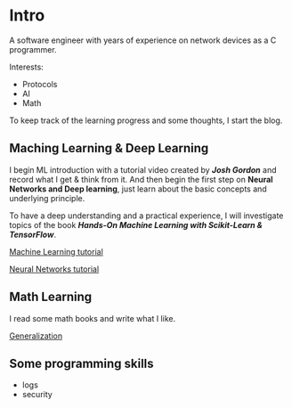 # Intro

A software engineer with years of experience on network devices
as a C programmer.

Interests:

* Protocols
* AI
* Math

To keep track of the learning progress and some thoughts, I start the blog.

## Maching Learning & Deep Learning

I begin ML introduction with a tutorial video created by ***Josh Gordon*** and
record what I get & think from it.
And then begin the first step on **Neural Networks and Deep learning**, just
learn about the basic concepts and underlying principle.

To have a deep understanding and a practical experience, I will investigate
topics of the book ***Hands-On Machine Learning with Scikit-Learn & TensorFlow***.

[Machine Learning tutorial](./ml_tutorials/ml_tutorials.md)

[Neural Networks tutorial](./neural_networks/neural_networks.md)

## Math Learning

I read some math books and write what I like.

[Generalization](./math/generalization.md)

## Some programming skills

* logs
* security
